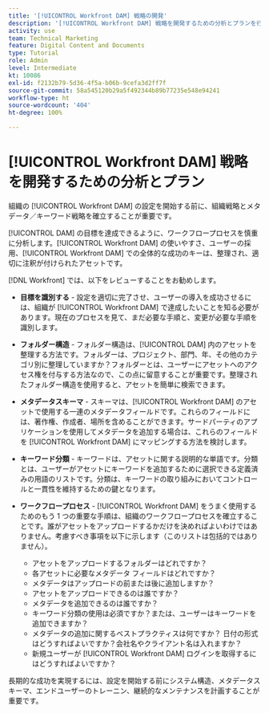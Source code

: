 ```yaml
---
title: '[!UICONTROL Workfront DAM] 戦略の開発'
description: '[!UICONTROL Workfront DAM] 戦略を開発するための分析とプランを行う方法について説明します。'
activity: use
team: Technical Marketing
feature: Digital Content and Documents
type: Tutorial
role: Admin
level: Intermediate
kt: 10086
exl-id: f2132b79-5d36-4f5a-b06b-9cefa3d2ff7f
source-git-commit: 58a545120b29a5f492344b89b77235e548e94241
workflow-type: ht
source-wordcount: '404'
ht-degree: 100%

---
```


# [!UICONTROL Workfront DAM] 戦略を開発するための分析とプラン

組織の [!UICONTROL Workfront DAM] の設定を開始する前に、組織戦略とメタデータ／キーワード戦略を確立することが重要です。

[!UICONTROL DAM] の目標を達成できるように、ワークフロープロセスを慎重に分析します。[!UICONTROL Workfront DAM] の使いやすさ、ユーザーの採用、[!UICONTROL Workfront DAM] での全体的な成功のキーは、整理され、適切に注釈が付けられたアセットです。

[!DNL Workfront] では、以下をレビューすることをお勧めします。

* **目標を識別する** - 設定を適切に完了させ、ユーザーの導入を成功させるには、組織が [!UICONTROL Workfront DAM] で達成したいことを知る必要があります。現在のプロセスを見て、まだ必要な手順と、変更が必要な手順を識別します。
* **フォルダー構造** - フォルダー構造は、[!UICONTROL DAM] 内のアセットを整理する方法です。フォルダーは、プロジェクト、部門、年、その他のカテゴリ別に整理していますか？フォルダーとは、ユーザーにアセットへのアクセス権を付与する方法なので、この点に留意することが重要です。整理されたフォルダー構造を使用すると、アセットを簡単に検索できます。
* **メタデータスキーマ** - スキーマは、[!UICONTROL Workfront DAM] のアセットで使用する一連のメタデータフィールドです。これらのフィールドには、著作権、作成者、場所を含めることができます。サードパーティのアプリケーションを使用してメタデータを追加する場合は、これらのフィールドを [!UICONTROL Workfront DAM] にマッピングする方法を検討します。
* **キーワード分類** - キーワードは、アセットに関する説明的な単語です。分類とは、ユーザーがアセットにキーワードを追加するために選択できる定義済みの用語のリストです。分類は、キーワードの取り組みにおいてコントロールと一貫性を維持するための鍵となります。
* **ワークフロープロセス** - [!UICONTROL Workfront DAM] をうまく使用するためのもう 1 つの重要な手順は、組織のワークフロープロセスを確立することです。誰がアセットをアップロードするかだけを決めればよいわけではありません。考慮すべき事項を以下に示します（このリストは包括的ではありません）。

   * アセットをアップロードするフォルダーはどれですか？
   * 各アセットに必要なメタデータ フィールドはどれですか？
   * メタデータはアップロードの前または後に追加しますか？
   * アセットをアップロードできるのは誰ですか？
   * メタデータを追加できるのは誰ですか？
   * キーワード分類の使用は必須ですか？または、ユーザーはキーワードを追加できますか？
   * メタデータの追加に関するベストプラクティスは何ですか？ 日付の形式はどうすればよいですか？会社名やクライアント名は入れますか？
   * 新規ユーザーが [!UICONTROL Workfront DAM] ログインを取得するにはどうすればよいですか？

長期的な成功を実現するには、設定を開始する前にシステム構造、メタデータスキーマ、エンドユーザーのトレーニン、継続的なメンテナンスを計画することが重要です。
